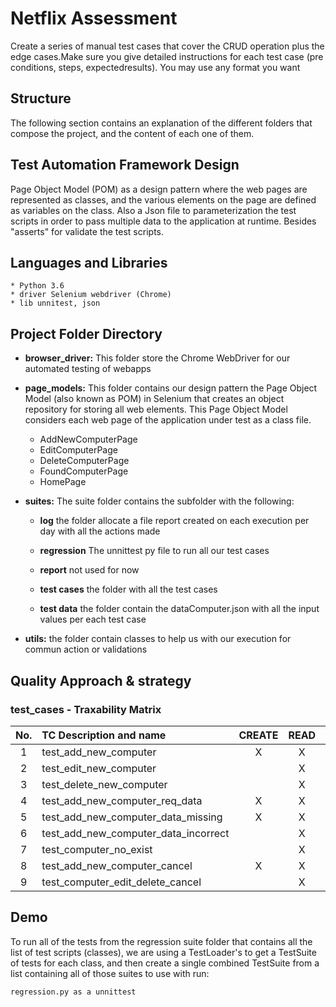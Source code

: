 # Netflix Assessment
Create a series of manual test cases that cover the CRUD operation plus the edge cases.Make sure you give detailed instructions for each test case (pre conditions, steps, expectedresults). You may use any format you want

## Structure
The following section contains an explanation of the different folders that compose the project, and the content of each one of them.

## Test Automation Framework Design 
Page Object Model (POM) as a design pattern where the web pages are represented as classes, and the various elements on the page are defined as variables on the class. Also a Json file to parameterization the test scripts in order to pass multiple data to the application at runtime. Besides "asserts" for validate the test scripts.

## Languages and Libraries
    * Python 3.6
    * driver Selenium webdriver (Chrome)
    * lib unnitest, json
   

## Project Folder Directory

* **browser_driver:**
This folder store the Chrome WebDriver for our automated testing of webapps

* **page_models:**
This folder contains our design pattern the Page Object Model (also known as POM) in Selenium that creates an object repository for storing all web elements. 
This Page Object Model considers each web page of the application under test as a class file.

    * AddNewComputerPage
    * EditComputerPage
    * DeleteComputerPage
    * FoundComputerPage
    * HomePage

* **suites:**
The suite folder contains the subfolder with the following:
 
    * **log**
the folder allocate a file report created on each execution per day with all the actions made

    * **regression**
The unnittest py file to run all our test cases

    * **report**
not used for now

    * **test cases**
the folder with all the test cases

    * **test data**
the folder contain the dataComputer.json with all the input values per each test case

* **utils:**
the folder contain classes to help us with our execution for commun action or validations

## Quality Approach & strategy
### test_cases - Traxability Matrix


| No.   | TC Description and name                 | CREATE  | READ    | UPDATE   | DELETE |
|:-----:|:----------------------------------------|:-------:|:-------:|:--------:|:------:|
| 1     | test_add_new_computer                   |    X    |   X     |          |        |
| 2     | test_edit_new_computer                  |         |   X     |    X     |        |
| 3     | test_delete_new_computer                |         |   X     |          |   X    |
| 4     | test_add_new_computer_req_data          |    X    |   X     |          |        |
| 5     | test_add_new_computer_data_missing      |    X    |   X     |          |        |
| 6     | test_add_new_computer_data_incorrect    |         |   X     |          |        |
| 7     | test_computer_no_exist                  |         |   X     |    X     |   X    |
| 8     | test_add_new_computer_cancel            |    X    |   X     |          |        |
| 9     | test_computer_edit_delete_cancel        |         |   X     |    X     |   X    |


## Demo
To run all of the tests from the regression suite folder that contains all the list of test scripts (classes), we are using a TestLoader's to get a TestSuite of tests for each class, and then create a single combined TestSuite from a list containing all of those suites to use with run:

```
regression.py as a unnittest
```
